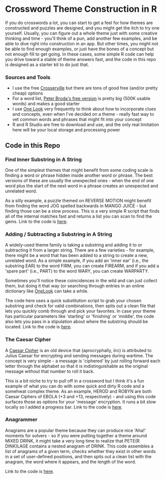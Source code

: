 # Crossword Theme Construction in R

If you do crosswords a lot, you can start to get a feel for how themes are constructed and puzzles are designed, and you might get the itch to try one yourself. Usually, you can figure out a whole theme just with some creative thinking and time - you'll think of a pun, add another few examples, and be able to dive right into construction in an app. But other times, you might not be able to find enough examples, or just have the bones of a concept but not enough fill to get going. In these cases, some simple R code can help you drive toward a stable of theme answers fast, and the code in this repo is designed as a starter kit to do just that.

### Sources and Tools
- I use the free [Crosserville](https://www.crosserville.com/) but there are tons of good free (and/or pretty cheap) options
- For a word list, [Peter Broda's free version](https://peterbroda.me/crosswords/wordlist/) is pretty big (500K usable words) and makes a good starter
- I use [One Look](onelook.com) very frequently to think about how to incorporate clues and concepts, even when I've decided on a theme - really fast way to vet common words and phrases that might fit into your concept
- R and R Studio are free to download and use, and the only real limitation here will be your local storage and processing power

## Code in this Repo

### Find Inner Substring in A String
One of the simplest themes that might benefit from some coding scale is finding a word or phrase hidden inside another word or phrase. The best versions of these are usually the unexpected ones - when the end of one word plus the start of the next word in a phrase creates an unexpected and unrelated word. 

As a silly example, a puzzle themed on REVERSE MOTION might benefit from finding the word JOG spelled backwards in MANGO JUICE - but finding those can be a slow process. This is a very simple R script that finds all of the internal matches fast and returns a list you can scan to find the gems. Link to the code is [here](https://github.com/ben-mcguire/crosswords/blob/main/R_Scripts/find_inner_substring.r).

### Adding / Subtracting a Substring in A String
A widely-used theme family is taking a substring and adding it to or subtracting it from a larger string. There are a few varieties - for example, there might be a word that has been added to a string to create a new, unrelated word. As a simple example, if you add an 'inner ear' (i.e., the substring EAR) to the word FIRM, you can create FIREARM, and if you add a 'spare part' (i.e., PART) to the word WARY, you can create WARPARTY. 

Sometimes you'll notice these coincidences in the wild and can just collect them, but doing it that way (or searching through entries in an online dictionary like [OneLook](onelook.com) can take a while. 

The code here uses a quick substitution script to grab your chosen substring and check for valid combinations, then spits out a clean file that lets you quickly comb through and pick your favorites. In case your theme has particular parameters like 'starting' or 'finishing' or 'middle', the code also lets you pass in a stipulation about where the substring should be located. Link to the code is [here](https://github.com/ben-mcguire/crosswords/blob/main/R_Scripts/string_in_a_string.r).

### The Caesar Cipher
A [Caesar Cipher](https://en.wikipedia.org/wiki/Caesar_cipher) is an old device that (aprocryphally, iirc) is attributed to Julius Caesar for encrypting and sending messages during wartime. The concept is very simple - a message is 'ciphered' by just rolling forward each letter through the alphabet so that it is indistinguishable as the original message without that number to roll it back. 

This is a bit niche to try to pull off in a crossword but I think it's a fun example of what you can do with some quick and dirty R code and a somehwat complex theme. As an example, HEROD and ROBYN are both Caesar Ciphers of EBOLA (+3 and +13, respectively) - and using this code surfaces those as options for your 'message' encryption. It runs a bit slow locally so I added a progress bar. Link to the code is [here](https://github.com/ben-mcguire/crosswords/blob/main/R_Scripts/caesar_cipher.r).

### Anagrammer
Anagrams are a popular theme because they can produce nice 'Aha!' moments for solvers - so if you were putting together a theme around MIXED DRINK, it might take a very long time to realize that PETE(R DINK)LAGE contains a nested anagram of DRINK. This code assembles a list of anagrams of a given term, checks whether they exist in other words in a set of user-defined positions, and then spits out a clean list with the anagram, the word where it appears, and the length of the word.

Link to the code is [here](https://github.com/ben-mcguire/crosswords/blob/main/R_Scripts/anagrammer.r).
